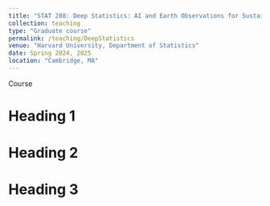 ```yaml
---
title: "STAT 288: Deep Statistics: AI and Earth Observations for Sustainable Development"
collection: teaching
type: "Graduate course"
permalink: /teaching/DeepStatistics
venue: "Harvard University, Department of Statistics"
date: Spring 2024, 2025
location: "Cambridge, MA"
---
```

Course

Heading 1
======

Heading 2
======

Heading 3
======
